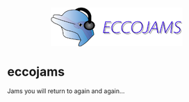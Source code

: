 

<!-- ![pic1](eccojams_text_logo.png) -->
<p align="center">
  <img width="60%" src="eccojams_text_logo.png">
</p>

# eccojams

Jams you will return to again and again...
